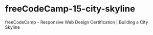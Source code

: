 # freeCodeCamp-15-city-skyline
 freeCodeCamp - Responsive Web Design Certification | Building a City Skyline
